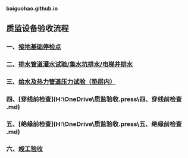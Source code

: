 #### baiguohao.github.io    


## 质监设备验收流程  

### 一、[接地基础停检点](https://one.popexp.com/shebei/jdjctjd.html)



### 二、[排水管道灌水试验/集水坑排水/电梯井排水](H:\OneDrive\质监验收.press\二、排水管道灌水试验集水坑排水电梯井排水.md)  



### 三、[给水及热力管道压力试验（垫层内）](H:\OneDrive\质监验收.press\三、给水及热力管道压力试验（垫层内）.md)



### 四、[穿线前检查](H:\OneDrive\质监验收.press\四、穿线前检查  .md)  



### 五、[绝缘前检查](H:\OneDrive\质监验收.press\五、绝缘前检查 .md) 



### 六、[竣工验收](H:\OneDrive\质监验收.press\六、竣工验收.md)

